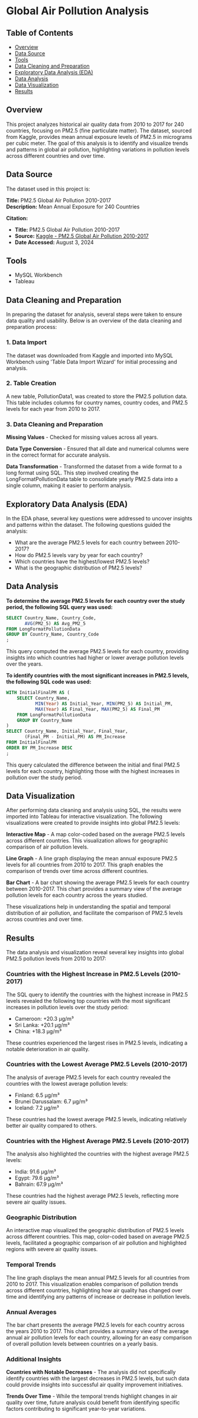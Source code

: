 # Global Air Pollution Analysis

## Table of Contents
- [Overview](#Overview)
- [Data Source](#Data-Source)
- [Tools](#Tools)
- [Data Cleaning and Preparation](#Data-Cleaning-and-Preparation)
- [Exploratory Data Analysis (EDA)](#Exploratory-Data-Analysis-(EDA))
- [Data Analysis](#Data-Analysis)
- [Data Visualization](#Data-Visualization)
- [Results](#Results)


## Overview

This project analyzes historical air quality data from 2010 to 2017 for 240 countries, focusing on PM2.5 (fine particulate matter). The dataset, sourced from Kaggle, provides mean annual exposure levels of PM2.5 in micrograms per cubic meter. The goal of this analysis is to identify and visualize trends and patterns in global air pollution, highlighting variations in pollution levels across different countries and over time.

## Data Source

The dataset used in this project is:

**Title:** PM2.5 Global Air Pollution 2010-2017  
**Description:** Mean Annual Exposure for 240 Countries

**Citation:**

- **Title:** PM2.5 Global Air Pollution 2010-2017
- **Source:** [Kaggle - PM2.5 Global Air Pollution 2010-2017](https://www.kaggle.com/datasets/sanaulla2/pm25-global-air-pollution-20102017)
- **Date Accessed:** August 3, 2024
  
## Tools

- MySQL Workbench
- Tableau

## Data Cleaning and Preparation
In preparing the dataset for analysis, several steps were taken to ensure data quality and usability. Below is an overview of the data cleaning and preparation process:

### 1. Data Import

The dataset was downloaded from Kaggle and imported into MySQL Workbench using 'Table Data Import Wizard' for initial processing and analysis.

### 2. Table Creation

A new table, PollutionData1, was created to store the PM2.5 pollution data. This table includes columns for country names, country codes, and PM2.5 levels for each year from 2010 to 2017.

### 3. Data Cleaning and Preparation

**Missing Values** - Checked for missing values across all years.

**Data Type Conversion** - Ensured that all date and numerical columns were in the correct format for accurate analysis.

**Data Transformation** - Transformed the dataset from a wide format to a long format using SQL. This step involved creating the LongFormatPollutionData table to consolidate yearly PM2.5 data into a single column, making it easier to perform analysis.

## Exploratory Data Analysis (EDA)
In the EDA phase, several key questions were addressed to uncover insights and patterns within the dataset. The following questions guided the analysis:

- What are the average PM2.5 levels for each country between 2010-2017?
- How do PM2.5 levels vary by year for each country?
- Which countries have the highest/lowest PM2.5 levels?
- What is the geographic distribution of PM2.5 levels?

## Data Analysis

**To determine the average PM2.5 levels for each country over the study period, the following SQL query was used:**

```SQL
SELECT Country_Name, Country_Code,
       AVG(PM2_5) AS Avg_PM2_5
FROM LongFormatPollutionData
GROUP BY Country_Name, Country_Code
;
```

This query computed the average PM2.5 levels for each country, providing insights into which countries had higher or lower average pollution levels over the years.

**To identify countries with the most significant increases in PM2.5 levels, the following SQL code was used:**

```SQL
WITH InitialFinalPM AS (
    SELECT Country_Name, 
           MIN(Year) AS Initial_Year, MIN(PM2_5) AS Initial_PM,
           MAX(Year) AS Final_Year, MAX(PM2_5) AS Final_PM
    FROM LongFormatPollutionData
    GROUP BY Country_Name
)
SELECT Country_Name, Initial_Year, Final_Year, 
       (Final_PM - Initial_PM) AS PM_Increase
FROM InitialFinalPM
ORDER BY PM_Increase DESC
;
```
This query calculated the difference between the initial and final PM2.5 levels for each country, highlighting those with the highest increases in pollution over the study period.

## Data Visualization
After performing data cleaning and analysis using SQL, the results were imported into Tableau for interactive visualization. The following visualizations were created to provide insights into global PM2.5 levels:

**Interactive Map** - A map color-coded based on the average PM2.5 levels across different countries. This visualization allows for geographic comparison of air pollution levels.

**Line Graph** - A line graph displaying the mean annual exposure PM2.5 levels for all countries from 2010 to 2017. This graph enables the comparison of trends over time across different countries.

**Bar Chart** - A bar chart showing the average PM2.5 levels for each country between 2010-2017. This chart provides a summary view of the average pollution levels for each country across the years studied.

These visualizations help in understanding the spatial and temporal distribution of air pollution, and facilitate the comparison of PM2.5 levels across countries and over time.

## Results
The data analysis and visualization reveal several key insights into global PM2.5 pollution levels from 2010 to 2017:

### Countries with the Highest Increase in PM2.5 Levels (2010-2017)

The SQL query to identify the countries with the highest increase in PM2.5 levels revealed the following top countries with the most significant increases in pollution levels over the study period:

- Cameroon: +20.3 µg/m³
- Sri Lanka: +20.1 µg/m³
- China: +18.3 µg/m³
  
These countries experienced the largest rises in PM2.5 levels, indicating a notable deterioration in air quality.

### Countries with the Lowest Average PM2.5 Levels (2010-2017)

The analysis of average PM2.5 levels for each country revealed the countries with the lowest average pollution levels:

- Finland: 6.5 µg/m³
- Brunei Darussalam: 6.7 µg/m³
- Iceland: 7.2 µg/m³

These countries had the lowest average PM2.5 levels, indicating relatively better air quality compared to others.

### Countries with the Highest Average PM2.5 Levels (2010-2017)

The analysis also highlighted the countries with the highest average PM2.5 levels:

- India: 91.6 µg/m³
- Egypt: 79.6 µg/m³
- Bahrain: 67.9 µg/m³
  
These countries had the highest average PM2.5 levels, reflecting more severe air quality issues.

### Geographic Distribution

An interactive map visualized the geographic distribution of PM2.5 levels across different countries. This map, color-coded based on average PM2.5 levels, facilitated a geographic comparison of air pollution and highlighted regions with severe air quality issues.

### Temporal Trends

The line graph displays the mean annual PM2.5 levels for all countries from 2010 to 2017. This visualization enables comparison of pollution trends across different countries, highlighting how air quality has changed over time and identifying any patterns of increase or decrease in pollution levels.

### Annual Averages

The bar chart presents the average PM2.5 levels for each country across the years 2010 to 2017. This chart provides a summary view of the average annual air pollution levels for each country, allowing for an easy comparison of overall pollution levels between countries on a yearly basis.

### Additional Insights

**Countries with Notable Decreases** - The analysis did not specifically identify countries with the largest decreases in PM2.5 levels, but such data could provide insights into successful air quality improvement initiatives.

**Trends Over Time** - While the temporal trends highlight changes in air quality over time, future analysis could benefit from identifying specific factors contributing to significant year-to-year variations.
